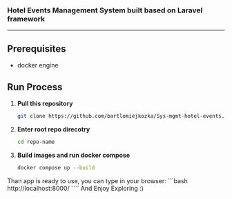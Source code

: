 ### Hotel Events Management System built based on Laravel framework

---

## Prerequisites
- docker engine

## Run Process

1. **Pull this repository**
     ```bash
     git clone https://github.com/bartlomiejkozka/Sys-mgmt-hotel-events.git
     ````

2. **Enter root repo direcotry**
     ```bash
     cd repo-name
     ````

3. **Build images and run docker compose**
     ```bash
     docker compose up --build
     ````

Than app is ready to use, you can type in your browser:
    ```bash
    http://localhost:8000/
    ````
And Enjoy Exploring :)
